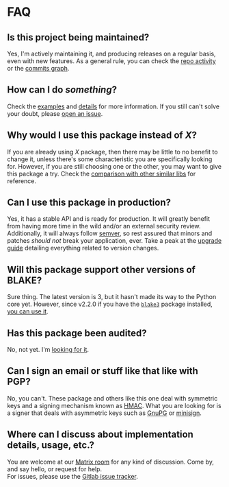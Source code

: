 # FAQ

## Is this project being maintained?

Yes, I'm actively maintaining it, and producing releases on a regular basis, even with new features. As a general rule, you can check the [repo activity](https://gitlab.com/hackancuba/blake2signer/activity) or the [commits graph](https://gitlab.com/hackancuba/blake2signer/-/network/develop).

## How can I do *something*?

Check the [examples](examples.md) and [details](details.md) for more information. If you still can't solve your doubt, please [open an issue](https://gitlab.com/hackancuba/blake2signer/-/issues/new).

## Why would I use this package instead of *X*?

If you are already using *X* package, then there may be little to no benefit to change it, unless there's some characteristic you are specifically looking for. However, if you are still choosing one or the other, you may want to give this package a try. Check the [comparison with other similar libs](comparison.md) for reference.

## Can I use this package in production?

Yes, it has a stable API and is ready for production. It will greatly benefit from having more time in the wild and/or an external security review. Additionally, it will always follow [semver](https://semver.org/), so rest assured that minors and patches *should not* break your application, ever. Take a peak at the [upgrade guide](upgrade.md) detailing everything related to version changes.

## Will this package support other versions of BLAKE?

Sure thing. The latest version is 3, but it hasn't made its way to the Python core yet. However, since v2.2.0 if you have the [`blake3`](https://pypi.org/project/blake3/) package installed, [you can use it](examples.md#using-blake3).

## Has this package been audited?

No, not yet. I'm [looking for it](security.md#external-security-review).

## Can I sign an email or stuff like that like with PGP?

No, you can't. These package and others like this one deal with symmetric keys and a signing mechanism known as [HMAC](https://en.wikipedia.org/wiki/HMAC). What you are looking for is a signer that deals with asymmetric keys such as [GnuPG](https://www.gnupg.org) or [minisign](https://jedisct1.github.io/minisign).

## Where can I discuss about implementation details, usage, etc.?

You are welcome at our [Matrix room](https://matrix.to/#/#blake2signer:mozilla.org) for any kind of discussion. Come by, and say hello, or request for help.  
For issues, please use the [Gitlab issue tracker](https://gitlab.com/hackancuba/blake2signer/-/issues).
